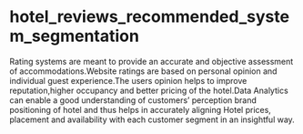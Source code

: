 # hotel_reviews_recommended_system_segmentation
Rating systems are meant to provide an accurate and objective assessment of accommodations.Website ratings are based on personal opinion and individual guest experience.The users opinion helps to improve reputation,higher occupancy and better pricing of the hotel.Data Analytics can enable a good understanding of customers’ perception brand positioning of hotel and thus helps in accurately aligning Hotel prices, placement and availability with each customer segment in an insightful way.
